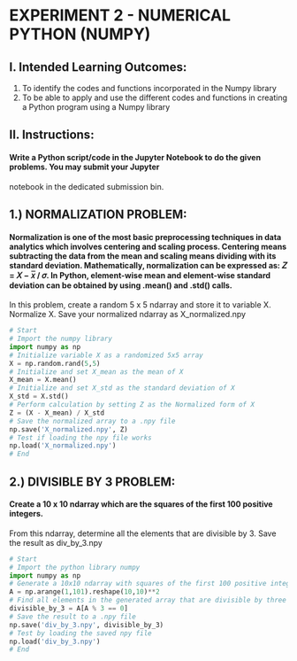 # EXPERIMENT 2 - NUMERICAL PYTHON (NUMPY)
## I. Intended Learning Outcomes:
1. To identify the codes and functions incorporated in the Numpy library
2. To be able to apply and use the different codes and functions in creating a Python program using a Numpy library

## II. Instructions:
#### Write a Python script/code in the Jupyter Notebook to do the given problems. You may submit your Jupyter
notebook in the dedicated submission bin.

## 1.) NORMALIZATION PROBLEM:
#### Normalization is one of the most basic preprocessing techniques in data analytics which involves centering and scaling process. Centering means subtracting the data from the mean and scaling means dividing with its standard deviation. Mathematically, normalization can be expressed as: 𝑍 = 𝑋 − 𝑥̅ / 𝜎. In Python, element-wise mean and element-wise standard deviation can be obtained by using .mean() and .std() calls.
In this problem, create a random 5 x 5 ndarray and store it to variable X. Normalize X.
Save your normalized ndarray as X_normalized.npy

```python
# Start 
# Import the numpy library
import numpy as np
# Initialize variable X as a randomized 5x5 array
X = np.random.rand(5,5)
# Initialize and set X_mean as the mean of X
X_mean = X.mean()
# Initialize and set X_std as the standard deviation of X
X_std = X.std()
# Perform calculation by setting Z as the Normalized form of X
Z = (X - X_mean) / X_std
# Save the normalized array to a .npy file
np.save('X_normalized.npy', Z)
# Test if loading the npy file works
np.load('X_normalized.npy')
# End

```
## 2.) DIVISIBLE BY 3 PROBLEM: 
#### Create a 10 x 10 ndarray which are the squares of the first 100 positive integers.
From this ndarray, determine all the elements that are divisible by 3. Save the result as div_by_3.npy

```python
# Start
# Import the python library numpy
import numpy as np
# Generate a 10x10 ndarray with squares of the first 100 positive integers
A = np.arange(1,101).reshape(10,10)**2
# Find all elements in the generated array that are divisible by three
divisible_by_3 = A[A % 3 == 0]
# Save the result to a .npy file
np.save('div_by_3.npy', divisible_by_3)
# Test by loading the saved npy file
np.load('div_by_3.npy')
# End
